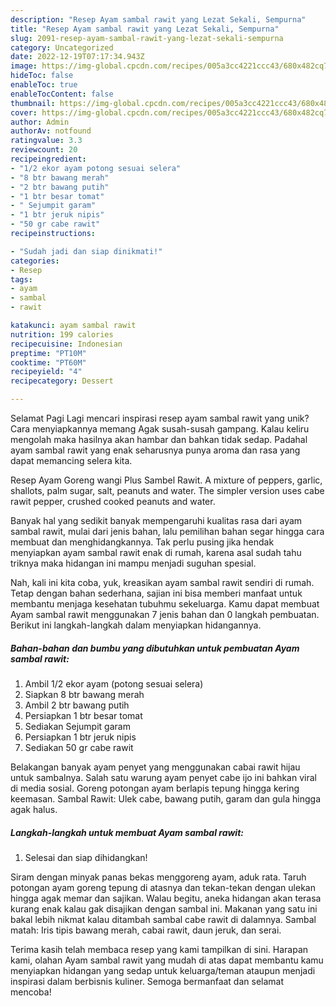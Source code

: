 ```yaml
---
description: "Resep Ayam sambal rawit yang Lezat Sekali, Sempurna"
title: "Resep Ayam sambal rawit yang Lezat Sekali, Sempurna"
slug: 2091-resep-ayam-sambal-rawit-yang-lezat-sekali-sempurna
category: Uncategorized
date: 2022-12-19T07:17:34.943Z
image: https://img-global.cpcdn.com/recipes/005a3cc4221ccc43/680x482cq70/ayam-sambal-rawit-foto-resep-utama.jpg
hideToc: false
enableToc: true
enableTocContent: false
thumbnail: https://img-global.cpcdn.com/recipes/005a3cc4221ccc43/680x482cq70/ayam-sambal-rawit-foto-resep-utama.jpg
cover: https://img-global.cpcdn.com/recipes/005a3cc4221ccc43/680x482cq70/ayam-sambal-rawit-foto-resep-utama.jpg
author: Admin
authorAv: notfound
ratingvalue: 3.3
reviewcount: 20
recipeingredient:
- "1/2 ekor ayam potong sesuai selera"
- "8 btr bawang merah"
- "2 btr bawang putih"
- "1 btr besar tomat"
- " Sejumpit garam"
- "1 btr jeruk nipis"
- "50 gr cabe rawit"
recipeinstructions:

- "Sudah jadi dan siap dinikmati!"
categories:
- Resep
tags:
- ayam
- sambal
- rawit

katakunci: ayam sambal rawit 
nutrition: 199 calories
recipecuisine: Indonesian
preptime: "PT10M"
cooktime: "PT60M"
recipeyield: "4"
recipecategory: Dessert

---
```



Selamat Pagi Lagi mencari inspirasi resep ayam sambal rawit yang unik? Cara menyiapkannya memang Agak susah-susah gampang. Kalau keliru mengolah maka hasilnya akan hambar dan bahkan tidak sedap. Padahal ayam sambal rawit yang enak seharusnya punya aroma dan rasa yang dapat memancing selera kita.


Resep Ayam Goreng wangi Plus Sambel Rawit. A mixture of peppers, garlic, shallots, palm sugar, salt, peanuts and water. The simpler version uses cabe rawit pepper, crushed cooked peanuts and water.

Banyak hal yang sedikit banyak mempengaruhi kualitas rasa dari ayam sambal rawit, mulai dari jenis bahan, lalu pemilihan bahan segar hingga cara membuat dan menghidangkannya. Tak perlu pusing jika hendak menyiapkan ayam sambal rawit enak di rumah, karena asal sudah tahu triknya maka hidangan ini mampu menjadi suguhan spesial.


Nah, kali ini kita coba, yuk, kreasikan ayam sambal rawit sendiri di rumah. Tetap dengan bahan sederhana, sajian ini bisa memberi manfaat untuk membantu menjaga kesehatan tubuhmu sekeluarga. Kamu dapat membuat Ayam sambal rawit menggunakan 7 jenis bahan dan 0 langkah pembuatan. Berikut ini langkah-langkah dalam menyiapkan hidangannya.

<!--inarticleads1-->

##### Bahan-bahan dan bumbu yang dibutuhkan untuk pembuatan Ayam sambal rawit:

1. Ambil 1/2 ekor ayam (potong sesuai selera)
1. Siapkan 8 btr bawang merah
1. Ambil 2 btr bawang putih
1. Persiapkan 1 btr besar tomat
1. Sediakan  Sejumpit garam
1. Persiapkan 1 btr jeruk nipis
1. Sediakan 50 gr cabe rawit


Belakangan banyak ayam penyet yang menggunakan cabai rawit hijau untuk sambalnya. Salah satu warung ayam penyet cabe ijo ini bahkan viral di media sosial. Goreng potongan ayam berlapis tepung hingga kering keemasan. Sambal Rawit: Ulek cabe, bawang putih, garam dan gula hingga agak halus. 

<!--inarticleads2-->

##### Langkah-langkah untuk membuat Ayam sambal rawit:


1. Selesai dan siap dihidangkan!

Siram dengan minyak panas bekas menggoreng ayam, aduk rata. Taruh potongan ayam goreng tepung di atasnya dan tekan-tekan dengan ulekan hingga agak memar dan sajikan. Walau begitu, aneka hidangan akan terasa kurang enak kalau gak disajikan dengan sambal ini. Makanan yang satu ini bakal lebih nikmat kalau ditambah sambal cabe rawit di dalamnya. Sambal matah: Iris tipis bawang merah, cabai rawit, daun jeruk, dan serai. 

Terima kasih telah membaca resep yang kami tampilkan di sini. Harapan kami, olahan Ayam sambal rawit yang mudah di atas dapat membantu kamu menyiapkan hidangan yang sedap untuk keluarga/teman ataupun menjadi inspirasi dalam berbisnis kuliner. Semoga bermanfaat dan selamat mencoba!
